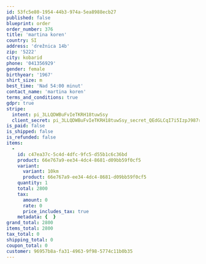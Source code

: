 ```yaml
---
id: 53fc5e80-1954-44b3-974a-5ea8988ecb27
published: false
blueprint: order
order_number: 376
title: 'martina koren'
country: SI
address: 'drežnica 14b'
zip: '5222'
city: kobarid
phone: '041356929'
gender: female
birthyear: '1967'
shirt_size: m
best_time: 'Nad 54:00 minut'
contact_name: 'martina koren'
terms_and_conditions: true
gdpr: true
stripe:
  intent: pi_3LLQDWBuFvIeTKRH18tuwSsy
  client_secret: pi_3LLQDWBuFvIeTKRH18tuwSsy_secret_QEdGLCqI7i5IzpJ987rWtvnjW
is_paid: false
is_shipped: false
is_refunded: false
items:
  -
    id: c47ea37c-5c4d-4dfc-9fc5-d55b1c6c36bd
    product: 66e767a9-ee34-4dc4-8681-d09bb59f0cf5
    variant:
      variant: 10km
      product: 66e767a9-ee34-4dc4-8681-d09bb59f0cf5
    quantity: 1
    total: 2800
    tax:
      amount: 0
      rate: 0
      price_includes_tax: true
    metadata: {  }
grand_total: 2800
items_total: 2800
tax_total: 0
shipping_total: 0
coupon_total: 0
customer: 96957b8a-fa31-4963-9f98-5774c11b0b35
---
```

